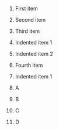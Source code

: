 1. First item
2. Second item
3. Third item
  1. Indented item 1
  2. Indented item 2
4. Fourth item
  1. Indented item 1

1. A
8. B
3. C
5. D
